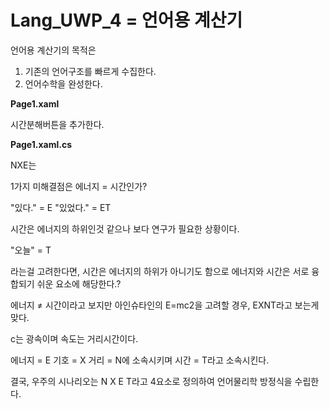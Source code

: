 # Lang_UWP_4 = 언어용 계산기

언어용 계산기의 목적은
1. 기존의 언어구조를 빠르게 수집한다.
2. 언어수학을 완성한다.

<b>Page1.xaml</b>

시간분해버튼을 추가한다.

<b>Page1.xaml.cs</b>

NXE는 

1가지 미해결점은 에너지 = 시간인가?

"있다." = E
"있었다." = ET

시간은 에너지의 하위인것 같으나
보다 연구가 필요한 상황이다.

"오늘" = T

라는걸 고려한다면, 시간은 에너지의
하위가 아니기도 함으로 에너지와 시간은
서로 융합되기 쉬운 요소에 해당한다.?

에너지 ≠ 시간이라고 보지만 아인슈타인의
E=mc2을 고려할 경우, EXNT라고 보는게 맞다.

c는 광속이며 속도는 거리시간이다.

에너지 = E
기호 = X
거리 = N에 소속시키며
시간 = T라고 소속시킨다.

결국, 우주의 시나리오는
N X E T라고 4요소로 정의하여
언어물리학 방정식을 수립한다.
